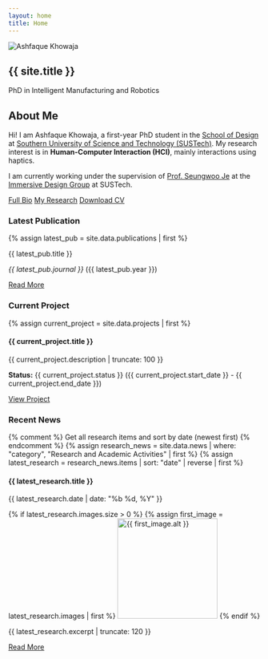 ```yaml
---
layout: home
title: Home
---
```


<section class="hero">
  <div class="hero-content">
   <div class="profile-image">
  <div class="profile-image-container">
    <img src="{{ 'assets/img/Profile.png' | relative_url }}" alt="Ashfaque Khowaja">
  </div>
</div>
    <h1>{{ site.title }}</h1>
    <p class="subtitle">PhD in Intelligent Manufacturing and Robotics</p>
  </div>
</section>

<section class="about">
  <h2>About Me</h2>
  <p>Hi! I am Ashfaque Khowaja, a first-year PhD student in the <a href="https://designschool.sustech.edu.cn/">School of Design</a> at <a href="http://www.sustech.edu.cn/en/">Southern University of Science and Technology (SUSTech)</a>. My research interest is in <strong>Human-Computer Interaction (HCI)</strong>, mainly interactions using haptics.</p>

<p>I am currently working under the supervision of <a href="https://immersivedesignresearch.com/seungwoo">Prof. Seungwoo Je</a> at the <a href="https://immersivedesignresearch.com/">Immersive Design Group</a> at SUSTech.</p>
  
  <div class="quick-links">
    <a href="/about" class="button">Full Bio</a>
    <a href="/research" class="button">My Research</a>
    <a href="{{ '/assets/CV.pdf' | relative_url }}" class="button">Download CV</a>
  </div>
</section>

<section class="highlights">
  <div class="highlight-box">
    <h3>Latest Publication</h3>
    {% assign latest_pub = site.data.publications | first %}
    <p>{{ latest_pub.title }}</p>
    <p><em>{{ latest_pub.journal }}</em> ({{ latest_pub.year }})</p>
    <a href="{{ latest_pub.link }}" class="button small">Read More</a>
  </div>
  
  <div class="highlight-box">
  <h3>Current Project</h3>
  {% assign current_project = site.data.projects | first %}
  <h4>{{ current_project.title }}</h4>
  <p>{{ current_project.description | truncate: 100 }}</p>
  <p><strong>Status:</strong> {{ current_project.status }} ({{ current_project.start_date }} - {{ current_project.end_date }})</p>
  <a href="/projects" class="button small">View Project</a>
  </div>
  
<div class="highlight-box">
  <h3>Recent News</h3>
  {% comment %} Get all research items and sort by date (newest first) {% endcomment %}
  {% assign research_news = site.data.news | where: "category", "Research and Academic Activities" | first %}
  {% assign latest_research = research_news.items | sort: "date" | reverse | first %}
  
  <h4>{{ latest_research.title }}</h4>
  <p class="news-date">{{ latest_research.date | date: "%b %d, %Y" }}</p>
  
  <div class="news-images">
    {% if latest_research.images.size > 0 %}
      {% assign first_image = latest_research.images | first %}
      <img src="{{ first_image.path | relative_url }}" 
           alt="{{ first_image.alt }}" 
           width="200"
           class="news-thumbnail"
           loading="lazy">
    {% endif %}
  </div>
  
  <p class="news-excerpt">{{ latest_research.excerpt | truncate: 120 }}</p>
  
  <a href="{{ latest_research.url | default: '/news/' }}" class="button small">
    Read More
  </a>
</div>
</section>